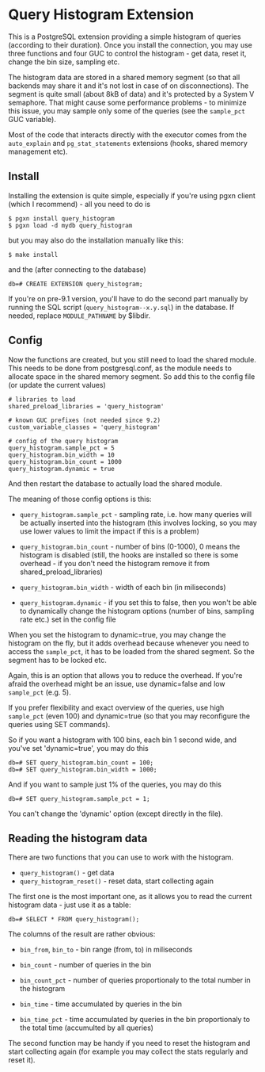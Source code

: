 Query Histogram Extension
=========================
This is a PostgreSQL extension providing a simple histogram of queries
(according to their duration). Once you install the connection, you
may use three functions and four GUC to control the histogram - get
data, reset it, change the bin size, sampling etc.

The histogram data are stored in a shared memory segment (so that all
backends may share it and it's not lost in case of on disconnections).
The segment is quite small (about 8kB of data) and it's protected by
a System V semaphore. That might cause some performance problems - to
minimize this issue, you may sample only some of the queries (see the
`sample_pct` GUC variable).

Most of the code that interacts directly with the executor comes from
the `auto_explain` and `pg_stat_statements` extensions (hooks, shared
memory management etc).


Install
-------
Installing the extension is quite simple, especially if you're using
pgxn client (which I recommend) - all you need to do is

    $ pgxn install query_histogram
    $ pgxn load -d mydb query_histogram

but you may also do the installation manually like this:

    $ make install

and the (after connecting to the database)

    db=# CREATE EXTENSION query_histogram;

If you're on pre-9.1 version, you'll have to do the second part manually
by running the SQL script (`query_histogram--x.y.sql`) in the database. If
needed, replace `MODULE_PATHNAME` by $libdir.


Config
------
Now the functions are created, but you still need to load the shared
module. This needs to be done from postgresql.conf, as the module
needs to allocate space in the shared memory segment. So add this to
the config file (or update the current values)

    # libraries to load
    shared_preload_libraries = 'query_histogram'

    # known GUC prefixes (not needed since 9.2)
    custom_variable_classes = 'query_histogram'

    # config of the query histogram
    query_histogram.sample_pct = 5
    query_histogram.bin_width = 10
    query_histogram.bin_count = 1000
    query_histogram.dynamic = true

And then restart the database to actually load the shared module.

The meaning of those config options is this:

* `query_histogram.sample_pct` - sampling rate, i.e. how many
  queries will be actually inserted into the histogram (this
  involves locking, so you may use lower values to limit the
  impact if this is a problem)

* `query_histogram.bin_count` - number of bins (0-1000), 0 means
  the histogram is disabled (still, the hooks are installed
  so there is some overhead - if you don't need the histogram
  remove it from shared_preload_libraries)

* `query_histogram.bin_width` - width of each bin (in miliseconds)

* `query_histogram.dynamic` - if you set this to false, then you
  won't be able to dynamically change the histogram options
  (number of bins, sampling rate etc.) set in the config file

When you set the histogram to dynamic=true, you may change the
histogram on the fly, but it adds overhead because whenever you need
to access the `sample_pct`, it has to be loaded from the shared segment.
So the segment has to be locked etc.

Again, this is an option that allows you to reduce the overhead. If
you're afraid the overhead might be an issue, use dynamic=false and
low `sample_pct` (e.g. 5).

If you prefer flexibility and exact overview of the queries, use high
`sample_pct` (even 100) and dynamic=true (so that you may reconfigure
the queries using SET commands).

So if you want a histogram with 100 bins, each bin 1 second wide, and
you've set 'dynamic=true', you may do this

    db=# SET query_histogram.bin_count = 100;
    db=# SET query_histogram.bin_width = 1000;

And if you want to sample just 1% of the queries, you may do this

    db=# SET query_histogram.sample_pct = 1;

You can't change the 'dynamic' option (except directly in the file).


Reading the histogram data
--------------------------
There are two functions that you can use to work with the histogram.

* `query_histogram()`        - get data
* `query_histogram_reset()`  - reset data, start collecting again

The first one is the most important one, as it allows you to read the
current histogram data - just use it as a table:

    db=# SELECT * FROM query_histogram();

The columns of the result are rather obvious:

* `bin_from`, `bin_to` - bin range (from, to) in miliseconds

* `bin_count` - number of queries in the bin

* `bin_count_pct` - number of queries proportionaly to the total number
                     in the histogram
* `bin_time` - time accumulated by queries in the bin

* `bin_time_pct` - time accumulated by queries in the bin proportionaly
                    to the total time (accumulted by all queries)

The second function may be handy if you need to reset the histogram and
start collecting again (for example you may collect the stats regularly
and reset it).
